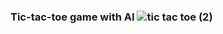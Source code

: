 ### Tic-tac-toe game with AI  ![tic tac toe (2)](https://user-images.githubusercontent.com/39067344/112275804-ac5aba00-8c88-11eb-85e6-d508bb6c2317.png)



